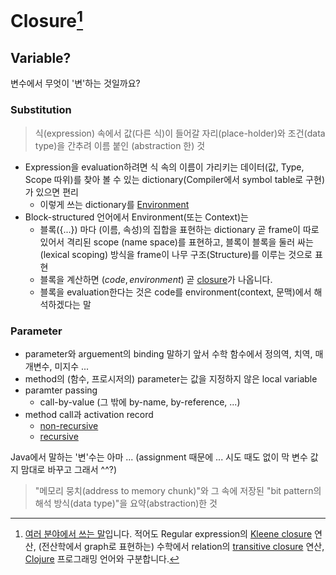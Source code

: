 # Closure[^closure]

## Variable?

변수에서 무엇이 '변'하는 것일까요?

### Substitution

> 식(expression) 속에서 값(다른 식)이 들어갈 자리(place-holder)와 조건(data type)을 간추려 이름 붙인 (abstraction 한)  것

- Expression을 evaluation하려면 식 속의 이름이 가리키는 데이터(값, Type, Scope 따위)를 찾아 볼 수 있는 dictionary(Compiler에서 symbol table로 구현)가 있으면 편리
  - 이렇게 쓰는 dictionary를 [Environment](https://mitp-content-server.mit.edu/books/content/sectbyfn/books_pres_0/6515/sicp.zip/full-text/book/book-Z-H-10.html#%_sec_1.1.2)
- Block-structured 언어에서 Environment(또는 Context)는
  - 블록($\{...\}$) 마다 (이름, 속성)의 집합을 표현하는 dictionary 곧 frame이 따로 있어서 격리된 scope (name space)를 표현하고, 블록이 블록을 둘러 싸는 (lexical scoping) 방식을 frame이 나무 구조(Structure)를 이루는 것으로 표현
  - 블록을 계산하면 $(code, environment)$ 곧 [closure][closure]가 나옵니다.
  - 블록을 evaluation한다는 것은 code를 environment(context, 문맥)에서 해석하겠다는 말

### Parameter

- parameter와 arguement의 binding 말하기 앞서 수학 함수에서 정의역, 치역, 매개변수, 미지수 ...
- method의 (함수, 프로시저의) parameter는 값을 지정하지 않은 local variable
- paramter passing
  - call-by-value (그 밖에 by-name, by-reference, ...)
- method call과 activation record
  - [non-recursive](https://www.inf.unibz.it/~calvanese/teaching/04-05-ip/lecture-notes/uni10/node18.html)
  - [recursive](https://www.inf.unibz.it/~calvanese/teaching/04-05-ip/lecture-notes/uni10/node19.html)

Java에서 말하는 '변'수는 아마 ... (assignment 때문에 ... 시도 때도 없이 막 변수 값 지 맘대로 바꾸고 그래서 ^^?)

> "메모리 뭉치(address to memory chunk)"와 그 속에 저장된 "bit pattern의 해석 방식(data type)"을 요약(abstraction)한 것

[closure]: https://en.wikipedia.org/wiki/Closure_(computer_programming)
[^closure]: [여러 분야에서 쓰는 말](https://en.wikipedia.org/wiki/Closure)입니다.
적어도 Regular expression의 [Kleene closure](https://en.wikipedia.org/wiki/Kleene_star) 연산,
(전산학에서 graph로 표현하는) 수학에서 relation의 [transitive closure](https://en.wikipedia.org/wiki/Transitive_closure) 연산,
[Clojure](https://clojure.org/) 프로그래밍 언어와 구분합니다.
